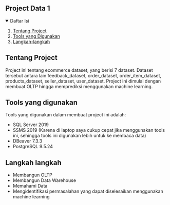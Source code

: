 <!-- TABLE OF CONTENTS -->
## Project Data 1
<details open="open">
  <summary>Daftar Isi</summary>
  <ol>
    <li><a href="#tentang-project">
      Tentang Project</a>
    </li>
    <li><a href="#tools-yang-digunakan">
      Tools yang Digunakan</a>
    </li>
    <li><a href="#lagkah-langkah">Langkah-langkah</a></li>
  </ol>
</details>

<!-- TENTANG PROJECT -->
## Tentang Project

Project ini tentang ecommerce dataset, yang berisi 7 dataset. Dataset tersebut antara lain feedback_dataset, order_dataset, order_item_dataset, products_dataset, seller_dataset, user_dataset.
Project ini dimulai dengan membuat OLTP hingga memprediksi menggunakan machine learning.


<!-- TOOLS YANG DIGUNAKAN -->
## Tools yang digunakan
Tools yang digunakan dalam membuat project ini adalah:
* SQL Server 2019
* SSMS 2019 (Karena di laptop saya cukup cepat jika menggunakan tools ini, sehingga tools ini digunakan lebih untuk ke membaca data)
* DBeaver 7.3.3
* PostgreSQL 9.5.24

<!-- LANGKAH LANGKAH -->
## Langkah langkah
* Membangun OLTP
* Membangun Data Warehouse
* Memahami Data
* Mengidentifikasi permasalahan yang dapat diselesaikan menggunakan machine learning
